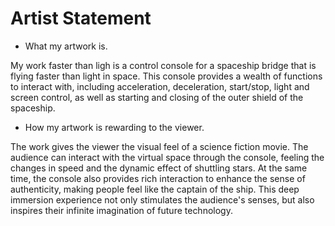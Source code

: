 # Artist Statement

- What my artwork is.

My work faster than ligh is a control console for a spaceship bridge that is flying faster than light in space. This console provides a wealth of functions to interact with, including acceleration, deceleration, start/stop, light and screen control, as well as starting and closing of the outer shield of the spaceship.

- How my artwork is rewarding to the viewer.

The work gives the viewer the visual feel of a science fiction movie. The audience can interact with the virtual space through the console, feeling the changes in speed and the dynamic effect of shuttling stars. At the same time, the console also provides rich interaction to enhance the sense of authenticity, making people feel like the captain of the ship. This deep immersion experience not only stimulates the audience's senses, but also inspires their infinite imagination of future technology.